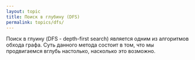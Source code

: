 ```yaml
---
layout: topic
title: Поиск в глубину (DFS)
permalink: topics/dfs/
---
```

Поиск в глуину (DFS - depth-first search) является одним из алгоритмов обхода графа. Суть данного метода состоит в том, что мы продвигаемся вглубь настолько, насколько это возможно.
